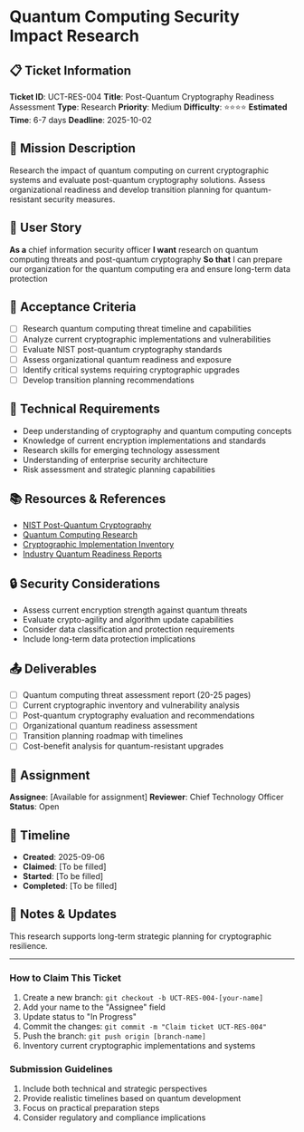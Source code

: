 # Quantum Computing Security Impact Research

## 📋 Ticket Information

**Ticket ID**: UCT-RES-004
**Title**: Post-Quantum Cryptography Readiness Assessment
**Type**: Research
**Priority**: Medium
**Difficulty**: ⭐⭐⭐⭐
**Estimated Time**: 6-7 days
**Deadline**: 2025-10-02

## 🎯 Mission Description

Research the impact of quantum computing on current cryptographic systems and evaluate post-quantum cryptography solutions. Assess organizational readiness and develop transition planning for quantum-resistant security measures.

## 👤 User Story

**As a** chief information security officer
**I want** research on quantum computing threats and post-quantum cryptography
**So that** I can prepare our organization for the quantum computing era and ensure long-term data protection

## 📝 Acceptance Criteria

- [ ] Research quantum computing threat timeline and capabilities
- [ ] Analyze current cryptographic implementations and vulnerabilities
- [ ] Evaluate NIST post-quantum cryptography standards
- [ ] Assess organizational quantum readiness and exposure
- [ ] Identify critical systems requiring cryptographic upgrades
- [ ] Develop transition planning recommendations

## 🔧 Technical Requirements

- Deep understanding of cryptography and quantum computing concepts
- Knowledge of current encryption implementations and standards
- Research skills for emerging technology assessment
- Understanding of enterprise security architecture
- Risk assessment and strategic planning capabilities

## 📚 Resources & References

- [NIST Post-Quantum Cryptography](https://csrc.nist.gov/Projects/post-quantum-cryptography)
- [Quantum Computing Research](academic-and-industry-sources)
- [Cryptographic Implementation Inventory](internal-documentation)
- [Industry Quantum Readiness Reports](analyst-firms)

## 🔒 Security Considerations

- Assess current encryption strength against quantum threats
- Evaluate crypto-agility and algorithm update capabilities
- Consider data classification and protection requirements
- Include long-term data protection implications

## 📤 Deliverables

- [ ] Quantum computing threat assessment report (20-25 pages)
- [ ] Current cryptographic inventory and vulnerability analysis
- [ ] Post-quantum cryptography evaluation and recommendations
- [ ] Organizational quantum readiness assessment
- [ ] Transition planning roadmap with timelines
- [ ] Cost-benefit analysis for quantum-resistant upgrades

## 👥 Assignment

**Assignee**: [Available for assignment]
**Reviewer**: Chief Technology Officer
**Status**: Open

## 📅 Timeline

- **Created**: 2025-09-06
- **Claimed**: [To be filled]
- **Started**: [To be filled]
- **Completed**: [To be filled]

## 💬 Notes & Updates

This research supports long-term strategic planning for cryptographic resilience.

---

### How to Claim This Ticket

1. Create a new branch: `git checkout -b UCT-RES-004-[your-name]`
2. Add your name to the "Assignee" field
3. Update status to "In Progress"
4. Commit the changes: `git commit -m "Claim ticket UCT-RES-004"`
5. Push the branch: `git push origin [branch-name]`
6. Inventory current cryptographic implementations and systems

### Submission Guidelines

1. Include both technical and strategic perspectives
2. Provide realistic timelines based on quantum development
3. Focus on practical preparation steps
4. Consider regulatory and compliance implications
